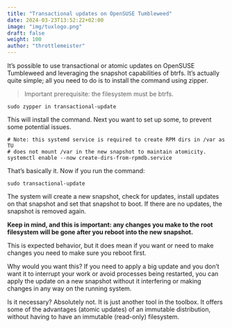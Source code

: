 ```yaml
---
title: "Transactional updates on OpenSUSE Tumbleweed"
date: 2024-03-23T13:52:22+02:00
image: "img/tuxlogo.png"
draft: false
weight: 100
author: "throttlemeister"
---
```

It’s possible to use transactional or atomic updates on OpenSUSE Tumbleweed and leveraging the snapshot capabilities of btrfs. It’s actually quite simple; all you need to do is to install the command using zipper.

>Important prerequisite: the filesystem must be btrfs.

    sudo zypper in transactional-update

This will install the command. Next you want to set up some, to prevent some potential issues.

    # Note: this systemd service is required to create RPM dirs in /var as TU 
    # does not mount /var in the new snapshot to maintain atomicity.
    systemctl enable --now create-dirs-from-rpmdb.service

That’s basically it. Now if you run the command:

    sudo transactional-update

The system will create a new snapshot, check for updates, install updates on that snapshot and set that snapshot to boot. If there are no updates, the snapshot is removed again.

**Keep in mind, and this is important: any changes you make to the root filesystem will be gone after you reboot into the new snapshot.**

This is expected behavior, but it does mean if you want or need to make changes you need to make sure you reboot first.

Why would you want this? If you need to apply a big update and you don’t want it to interrupt your work or avoid processes being restarted, you can apply the update on a new snapshot without it interfering or making changes in any way on the running system.

Is it necessary? Absolutely not. It is just another tool in the toolbox. It offers some of the advantages (atomic updates) of an immutable distribution, without having to have an immutable (read-only) filesystem.
